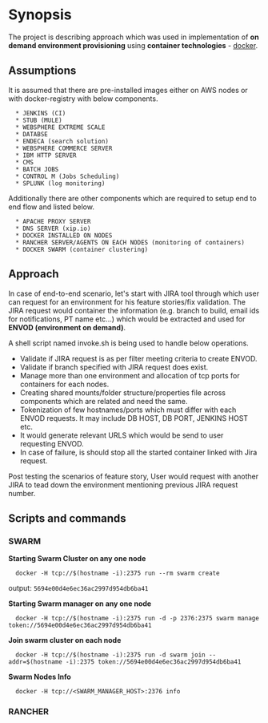 # Synopsis
The project is describing approach which was used in implementation of **on demand environment provisioning** using **container technologies** - [docker](https://www.docker.com/).

## Assumptions

It is assumed that there are pre-installed images either on AWS nodes or with docker-registry with below components.

      * JENKINS (CI)
      * STUB (MULE)
      * WEBSPHERE EXTREME SCALE
      * DATABSE 
      * ENDECA (search solution)
      * WEBSPHERE COMMERCE SERVER
      * IBM HTTP SERVER
      * CMS 
      * BATCH JOBS
      * CONTROL M (Jobs Scheduling)
      * SPLUNK (log monitoring)

Additionally there are other components which are required to setup end to end flow and listed below.

      * APACHE PROXY SERVER 
      * DNS SERVER (xip.io)
      * DOCKER INSTALLED ON NODES
      * RANCHER SERVER/AGENTS ON EACH NODES (monitoring of containers)
      * DOCKER SWARM (container clustering)

## Approach

In case of end-to-end scenario, let's start with JIRA tool through which user can request for an environment for his feature stories/fix validation.
The JIRA request would container the information (e.g. branch to build, email ids for notifications, PT name etc...) which would be extracted and used for **ENVOD (environment on demand)**.

A shell script named invoke.sh is being used to handle below operations.

* Validate if JIRA request is as per filter meeting criteria to create ENVOD.
* Validate if branch specified with JIRA request does exist.
* Manage more than one environment and allocation of tcp ports for containers for each nodes.
* Creating shared mounts/folder structure/properties file across components which are related and need the same.
* Tokenization of few hostnames/ports which must differ with each ENVOD requests. It may include DB HOST, DB PORT, JENKINS HOST etc.
* It would generate relevant URLS which would be send to user requesting ENVOD.
* In case of failure, is should stop all the started container linked with Jira request.

Post testing the scenarios of feature story, User would request with another JIRA to tead down the environment mentioning previous JIRA request number.

## Scripts and commands

### SWARM

**Starting Swarm Cluster on any one node**

      docker -H tcp://$(hostname -i):2375 run --rm swarm create

output:
	`5694e00d4e6ec36ac2997d954db6ba41`
      

**Starting Swarm manager on any one node**

      docker -H tcp://$(hostname -i):2375 run -d -p 2376:2375 swarm manage token://5694e00d4e6ec36ac2997d954db6ba41



**Join swarm cluster on each node**

      docker -H tcp://$(hostname -i):2375 run -d swarm join --addr=$(hostname -i):2375 token://5694e00d4e6ec36ac2997d954db6ba41



**Swarm Nodes Info** 

      docker -H tcp://<SWARM_MANAGER_HOST>:2376 info

### RANCHER
		

		


